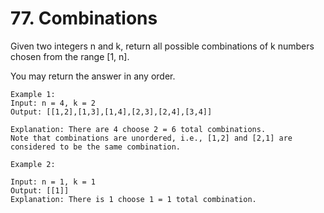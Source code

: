 # 77. Combinations
Given two integers n and k, return all possible combinations of k numbers chosen from the range [1, n].

You may return the answer in any order.

```
Example 1:
Input: n = 4, k = 2
Output: [[1,2],[1,3],[1,4],[2,3],[2,4],[3,4]]

Explanation: There are 4 choose 2 = 6 total combinations.
Note that combinations are unordered, i.e., [1,2] and [2,1] are considered to be the same combination.

Example 2:

Input: n = 1, k = 1
Output: [[1]]
Explanation: There is 1 choose 1 = 1 total combination.
```